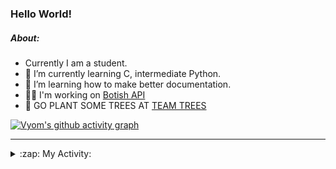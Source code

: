 ### Hello World!

##### About:
- Currently I am a student.
- 🌱 I’m currently learning C, intermediate Python.
- 🌱 I’m learning how to make better documentation.
- 👨‍💻 I'm working on [Botish API](https://github.com/Vyvy-vi/api)
- 🌱 GO PLANT SOME TREES AT [TEAM TREES](https://teamtrees.org/)

[![Vyom's github activity graph](https://activity-graph.herokuapp.com/graph?username=Vyvy-vi)](https://github.com/ashutosh00710/github-readme-activity-graph)

---
<details>
  <summary>:zap: My Activity:</summary>
  
<!--START_SECTION:waka-->
![Code Time](http://img.shields.io/badge/Code%20Time-753%20hrs%201%20min-blue)

**I'm a Night 🦉** 

```text
🌞 Morning    56 commits     ██░░░░░░░░░░░░░░░░░░░░░░░   8.31% 
🌆 Daytime    161 commits    ██████░░░░░░░░░░░░░░░░░░░   23.89% 
🌃 Evening    216 commits    ████████░░░░░░░░░░░░░░░░░   32.05% 
🌙 Night      241 commits    █████████░░░░░░░░░░░░░░░░   35.76%

```
📅 **I'm Most Productive on Sunday** 

```text
Monday       65 commits     ██░░░░░░░░░░░░░░░░░░░░░░░   9.64% 
Tuesday      125 commits    ████░░░░░░░░░░░░░░░░░░░░░   18.55% 
Wednesday    112 commits    ████░░░░░░░░░░░░░░░░░░░░░   16.62% 
Thursday     92 commits     ███░░░░░░░░░░░░░░░░░░░░░░   13.65% 
Friday       68 commits     ██░░░░░░░░░░░░░░░░░░░░░░░   10.09% 
Saturday     66 commits     ██░░░░░░░░░░░░░░░░░░░░░░░   9.79% 
Sunday       146 commits    █████░░░░░░░░░░░░░░░░░░░░   21.66%

```


📊 **This Week I Spent My Time On** 

```text
🔥 Editors: 
VS Code                  17 hrs 21 mins      ███████████████████████░░   94.87% 
Vim                      56 mins             █░░░░░░░░░░░░░░░░░░░░░░░░   5.13%

🐱‍💻 Projects: 
praise_backend_js        7 hrs 29 mins       ██████████░░░░░░░░░░░░░░░   40.94% 
api                      3 hrs 35 mins       █████░░░░░░░░░░░░░░░░░░░░   19.6% 
onboarding-bot           2 hrs 30 mins       ███░░░░░░░░░░░░░░░░░░░░░░   13.73% 
Praise-Bot-Discord       1 hr 39 mins        ██░░░░░░░░░░░░░░░░░░░░░░░   9.03% 
TEA-onboarding-bot       1 hr 33 mins        ██░░░░░░░░░░░░░░░░░░░░░░░   8.54%

```


 Last Updated on 26/04/2022 21:05:05 UTC
<!--END_SECTION:waka-->
</details>
